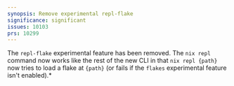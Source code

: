 ```yaml
---
synopsis: Remove experimental repl-flake
significance: significant
issues: 10103
prs: 10299
---
```


The `repl-flake` experimental feature has been removed. The `nix repl` command now works like the rest of the new CLI in that `nix repl {path}` now tries to load a flake at `{path}` (or fails if the `flakes` experimental feature isn't enabled).*
